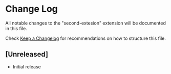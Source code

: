 # Change Log

All notable changes to the "second-extesion" extension will be documented in this file.

Check [Keep a Changelog](http://keepachangelog.com/) for recommendations on how to structure this file.

## [Unreleased]

- Initial release